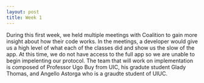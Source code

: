 ```yaml
---
layout: post
title: Week 1
---
```


During this first week, we held multiple meetings with Coalition to gain more insight about how their code works. In the meetings, a developer would give us a high level of what each of the classes did and show us the slow of the app. At this time, we do not have access to the full app so we are unable to begin impelenting our protocol. The team that will work on implementation is composed of Professor Ugo Buy from UIC, his gradute student Glady Thomas, and Angello Astorga who is a graudte student of UIUC.
